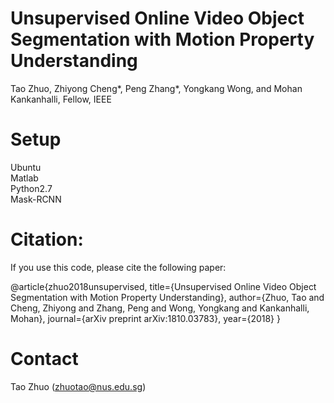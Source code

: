 # Unsupervised Online Video Object Segmentation with Motion Property Understanding
Tao Zhuo, Zhiyong Cheng*, Peng Zhang*, Yongkang Wong, and Mohan Kankanhalli, Fellow, IEEE

# Setup
Ubuntu \
Matlab \
Python2.7 \
Mask-RCNN 

# Citation:
If you use this code, please cite the following paper:

@article{zhuo2018unsupervised,
  title={Unsupervised Online Video Object Segmentation with Motion Property Understanding},
  author={Zhuo, Tao and Cheng, Zhiyong and Zhang, Peng and Wong, Yongkang and Kankanhalli, Mohan},
  journal={arXiv preprint arXiv:1810.03783},
  year={2018}
}

# Contact
Tao Zhuo (zhuotao@nus.edu.sg)

